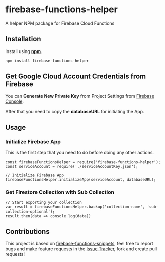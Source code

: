 # firebase-functions-helper
A helper NPM package for Firebase Cloud Functions

## Installation 

Install using [__npm__](https://www.npmjs.com/).

```sh
npm install firebase-functions-helper
```

## Get Google Cloud Account Credentials from Firebase

You can __Generate New Private Key__ from Project Settings from [Firebase Console](https://console.firebase.google.com).

After that you need to copy the __databaseURL__ for initiating the App. 

## Usage 

### Initialize Firebase App

This is the first step that you need to do before doing any other actions.

```
const firebaseFunctionsHelper = require('firebase-functions-helper');
const serviceAccount = require('./serviceAccountKey.json');

// Initialize Firebase App
firebaseFunctionsHelper.initializeApp(serviceAccount, databaseURL);
```

### Get Firestore Collection with Sub Collection

```
// Start exporting your collection
var result = firebaseFunctionsHelper.backup('collection-name', 'sub-collection-optional');
result.then(data => console.log(data))
```

## Contributions

This project is based on [firebase-functions-snippets](https://github.com/dalenguyen/firebase-functions-snippets), feel free to report bugs and make feature requests in the [Issue Tracker](https://github.com/dalenguyen/firebase-functions-helper/issues), fork and create pull requests!